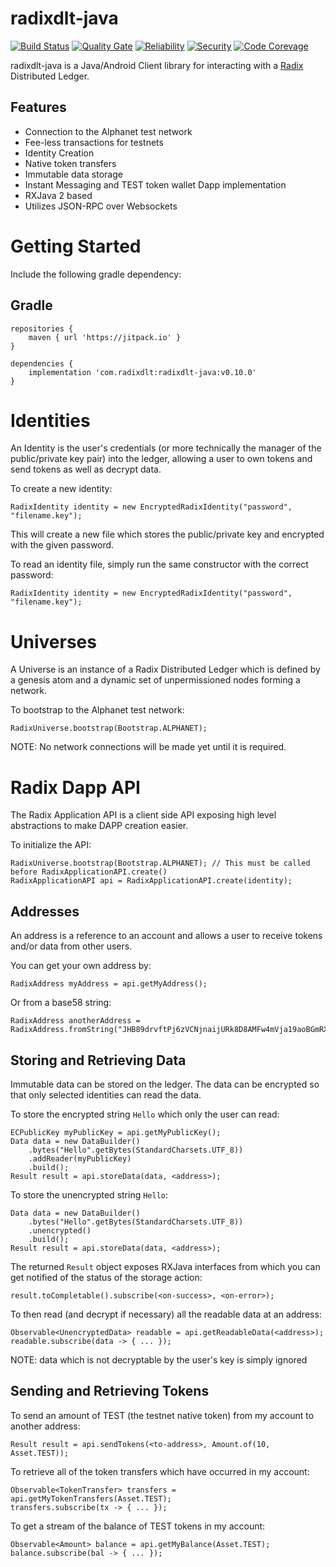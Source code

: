 # radixdlt-java

[![Build Status](https://travis-ci.org/radixdlt/radixdlt-java.svg?branch=master)](https://travis-ci.org/radixdlt/radixdlt-java) [![Quality Gate](https://sonarcloud.io/api/project_badges/measure?project=com.radixdlt%3Aradixdlt-java%3Aradixdlt-java&metric=alert_status)](https://sonarcloud.io/dashboard?id=com.radixdlt%3Aradixdlt-java%3Aradixdlt-java) [![Reliability](https://sonarcloud.io/api/project_badges/measure?project=com.radixdlt%3Aradixdlt-java%3Aradixdlt-java&metric=reliability_rating)](https://sonarcloud.io/component_measures?id=com.radixdlt%3Aradixdlt-java%3Aradixdlt-java&metric=reliability_rating) [![Security](https://sonarcloud.io/api/project_badges/measure?project=com.radixdlt%3Aradixdlt-java%3Aradixdlt-java&metric=security_rating)](https://sonarcloud.io/component_measures?id=com.radixdlt%3Aradixdlt-java%3Aradixdlt-java&metric=security_rating) [![Code Corevage](https://sonarcloud.io/api/project_badges/measure?project=com.radixdlt%3Aradixdlt-java%3Aradixdlt-java&metric=coverage)](https://sonarcloud.io/component_measures?id=com.radixdlt%3Aradixdlt-java%3Aradixdlt-java&metric=Coverage)

radixdlt-java is a Java/Android Client library for interacting with a [Radix](https://www.radixdlt.com) Distributed Ledger.

## Features
* Connection to the Alphanet test network 
* Fee-less transactions for testnets
* Identity Creation
* Native token transfers
* Immutable data storage
* Instant Messaging and TEST token wallet Dapp implementation
* RXJava 2 based
* Utilizes JSON-RPC over Websockets

# Getting Started
Include the following gradle dependency:
## Gradle
```
repositories {
    maven { url 'https://jitpack.io' }
}

```
```
dependencies {
    implementation 'com.radixdlt:radixdlt-java:v0.10.0'
}
```

# Identities
An Identity is the user's credentials (or more technically the manager of the
public/private key pair) into the ledger, allowing a user to own tokens and send tokens
as well as decrypt data.

To create a new identity:
```
RadixIdentity identity = new EncryptedRadixIdentity("password", "filename.key");
```
This will create a new file which stores the public/private key and encrypted with the given password.

To read an identity file, simply run the same constructor with the correct password:
```
RadixIdentity identity = new EncryptedRadixIdentity("password", "filename.key");
```

# Universes
A Universe is an instance of a Radix Distributed Ledger which is defined by a genesis atom and
a dynamic set of unpermissioned nodes forming a network.

To bootstrap to the Alphanet test network:
```
RadixUniverse.bootstrap(Bootstrap.ALPHANET);
```
NOTE: No network connections will be made yet until it is required.

# Radix Dapp API
The Radix Application API is a client side API exposing high level abstractions to make
DAPP creation easier.

To initialize the API:
```
RadixUniverse.bootstrap(Bootstrap.ALPHANET); // This must be called before RadixApplicationAPI.create()
RadixApplicationAPI api = RadixApplicationAPI.create(identity);
```


## Addresses
An address is a reference to an account and allows a user to receive tokens and/or data from other users.

You can get your own address by:
```
RadixAddress myAddress = api.getMyAddress();
```

Or from a base58 string:
```
RadixAddress anotherAddress = RadixAddress.fromString("JHB89drvftPj6zVCNjnaijURk8D8AMFw4mVja19aoBGmRXWchnJ");
```

## Storing and Retrieving Data
Immutable data can be stored on the ledger. The data can be encrypted so that only
selected identities can read the data.

To store the encrypted string `Hello` which only the user can read:
```
ECPublicKey myPublicKey = api.getMyPublicKey();
Data data = new DataBuilder()
    .bytes("Hello".getBytes(StandardCharsets.UTF_8))
    .addReader(myPublicKey)
    .build();
Result result = api.storeData(data, <address>);
```

To store the unencrypted string `Hello`:
```
Data data = new DataBuilder()
    .bytes("Hello".getBytes(StandardCharsets.UTF_8))
    .unencrypted()
    .build();
Result result = api.storeData(data, <address>);
```

The returned `Result` object exposes RXJava interfaces from which you can get
notified of the status of the storage action:

```
result.toCompletable().subscribe(<on-success>, <on-error>);
```

To then read (and decrypt if necessary) all the readable data at an address:
```
Observable<UnencryptedData> readable = api.getReadableData(<address>);
readable.subscribe(data -> { ... });
```

NOTE: data which is not decryptable by the user's key is simply ignored

## Sending and Retrieving Tokens
To send an amount of TEST (the testnet native token) from my account to another address:
```
Result result = api.sendTokens(<to-address>, Amount.of(10, Asset.TEST));
```

To retrieve all of the token transfers which have occurred in my account:
```
Observable<TokenTransfer> transfers = api.getMyTokenTransfers(Asset.TEST);
transfers.subscribe(tx -> { ... });
```

To get a stream of the balance of TEST tokens in my account:
```
Observable<Amount> balance = api.getMyBalance(Asset.TEST);
balance.subscribe(bal -> { ... });
```
